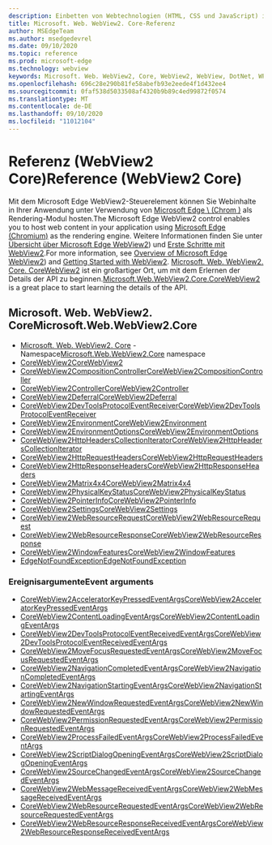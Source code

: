 ```yaml
---
description: Einbetten von Webtechnologien (HTML, CSS und JavaScript) in ihre systemeigenen Anwendungen mit dem Microsoft Edge WebView2-Steuerelement
title: Microsoft. Web. WebView2. Core-Referenz
author: MSEdgeTeam
ms.author: msedgedevrel
ms.date: 09/10/2020
ms.topic: reference
ms.prod: microsoft-edge
ms.technology: webview
keywords: Microsoft. Web. WebView2, Core, WebView2, WebView, DotNet, WPF, WinForms, APP, Edge, CoreWebView2, CoreWebView2Controller, Browser-Steuerelement, Edge-HTML
ms.openlocfilehash: 696c28e290b81fe58abefb93e2eede4f1d432ee4
ms.sourcegitcommit: 0faf538d5033508af4320b9b89c4ed99872f0574
ms.translationtype: MT
ms.contentlocale: de-DE
ms.lasthandoff: 09/10/2020
ms.locfileid: "11012104"
---
```

# <span data-ttu-id="26f55-104">Referenz (WebView2 Core)</span><span class="sxs-lookup"><span data-stu-id="26f55-104">Reference (WebView2 Core)</span></span>  

<span data-ttu-id="26f55-105">Mit dem Microsoft Edge WebView2-Steuerelement können Sie Webinhalte in Ihrer Anwendung unter Verwendung von [Microsoft Edge \ (Chrom \)](https://www.microsoftedgeinsider.com) als Rendering-Modul hosten.</span><span class="sxs-lookup"><span data-stu-id="26f55-105">The Microsoft Edge WebView2 control enables you to host web content in your application using [Microsoft Edge \(Chromium\)](https://www.microsoftedgeinsider.com) as the rendering engine.</span></span>  <span data-ttu-id="26f55-106">Weitere Informationen finden Sie unter [Übersicht über Microsoft Edge WebView2](../../index.md)) und [Erste Schritte mit WebView2](../../gettingstarted/win32.md).</span><span class="sxs-lookup"><span data-stu-id="26f55-106">For more information, see [Overview of Microsoft Edge WebView2](../../index.md)) and [Getting Started with WebView2](../../gettingstarted/win32.md).</span></span>  <span data-ttu-id="26f55-107">[Microsoft. Web. WebView2. Core. CoreWebView2](0-9-538/microsoft-web-webview2-core-corewebview2.md) ist ein großartiger Ort, um mit dem Erlernen der Details der API zu beginnen.</span><span class="sxs-lookup"><span data-stu-id="26f55-107">[Microsoft.Web.WebView2.Core.CoreWebView2](0-9-538/microsoft-web-webview2-core-corewebview2.md) is a great place to start learning the details of the API.</span></span>  

## <span data-ttu-id="26f55-108">Microsoft. Web. WebView2. Core</span><span class="sxs-lookup"><span data-stu-id="26f55-108">Microsoft.Web.WebView2.Core</span></span>
*   <span data-ttu-id="26f55-109">[Microsoft. Web. WebView2. Core](0-9-628/namespace-microsoft-web-webview2-core.md) -Namespace</span><span class="sxs-lookup"><span data-stu-id="26f55-109">[Microsoft.Web.WebView2.Core](0-9-628/namespace-microsoft-web-webview2-core.md) namespace</span></span>
*   [<span data-ttu-id="26f55-110">CoreWebView2</span><span class="sxs-lookup"><span data-stu-id="26f55-110">CoreWebView2</span></span>](0-9-628/microsoft-web-webview2-core-corewebview2.md)
*   [<span data-ttu-id="26f55-111">CoreWebView2CompositionController</span><span class="sxs-lookup"><span data-stu-id="26f55-111">CoreWebView2CompositionController</span></span>](0-9-628/microsoft-web-webview2-core-corewebview2compositioncontroller.md)
*   [<span data-ttu-id="26f55-112">CoreWebView2Controller</span><span class="sxs-lookup"><span data-stu-id="26f55-112">CoreWebView2Controller</span></span>](0-9-628/microsoft-web-webview2-core-corewebview2controller.md)
*   [<span data-ttu-id="26f55-113">CoreWebView2Deferral</span><span class="sxs-lookup"><span data-stu-id="26f55-113">CoreWebView2Deferral</span></span>](0-9-628/microsoft-web-webview2-core-corewebview2deferral.md)
*   [<span data-ttu-id="26f55-114">CoreWebView2DevToolsProtocolEventReceiver</span><span class="sxs-lookup"><span data-stu-id="26f55-114">CoreWebView2DevToolsProtocolEventReceiver</span></span>](0-9-628/microsoft-web-webview2-core-corewebview2devtoolsprotocoleventreceiver.md)
*   [<span data-ttu-id="26f55-115">CoreWebView2Environment</span><span class="sxs-lookup"><span data-stu-id="26f55-115">CoreWebView2Environment</span></span>](0-9-628/microsoft-web-webview2-core-corewebview2environment.md)
*   [<span data-ttu-id="26f55-116">CoreWebView2EnvironmentOptions</span><span class="sxs-lookup"><span data-stu-id="26f55-116">CoreWebView2EnvironmentOptions</span></span>](0-9-628/microsoft-web-webview2-core-corewebview2environmentoptions.md)
*   [<span data-ttu-id="26f55-117">CoreWebView2HttpHeadersCollectionIterator</span><span class="sxs-lookup"><span data-stu-id="26f55-117">CoreWebView2HttpHeadersCollectionIterator</span></span>](0-9-628/microsoft-web-webview2-core-corewebview2httpheaderscollectioniterator.md)
*   [<span data-ttu-id="26f55-118">CoreWebView2HttpRequestHeaders</span><span class="sxs-lookup"><span data-stu-id="26f55-118">CoreWebView2HttpRequestHeaders</span></span>](0-9-628/microsoft-web-webview2-core-corewebview2httprequestheaders.md)
*   [<span data-ttu-id="26f55-119">CoreWebView2HttpResponseHeaders</span><span class="sxs-lookup"><span data-stu-id="26f55-119">CoreWebView2HttpResponseHeaders</span></span>](0-9-628/microsoft-web-webview2-core-corewebview2httpresponseheaders.md)
*   [<span data-ttu-id="26f55-120">CoreWebView2Matrix4x4</span><span class="sxs-lookup"><span data-stu-id="26f55-120">CoreWebView2Matrix4x4</span></span>](0-9-628/microsoft-web-webview2-core-corewebview2matrix4x4.md)
*   [<span data-ttu-id="26f55-121">CoreWebView2PhysicalKeyStatus</span><span class="sxs-lookup"><span data-stu-id="26f55-121">CoreWebView2PhysicalKeyStatus</span></span>](0-9-628/microsoft-web-webview2-core-corewebview2physicalkeystatus.md)
*   [<span data-ttu-id="26f55-122">CoreWebView2PointerInfo</span><span class="sxs-lookup"><span data-stu-id="26f55-122">CoreWebView2PointerInfo</span></span>](0-9-628/microsoft-web-webview2-core-corewebview2pointerinfo.md)
*   [<span data-ttu-id="26f55-123">CoreWebView2Settings</span><span class="sxs-lookup"><span data-stu-id="26f55-123">CoreWebView2Settings</span></span>](0-9-628/microsoft-web-webview2-core-corewebview2settings.md)
*   [<span data-ttu-id="26f55-124">CoreWebView2WebResourceRequest</span><span class="sxs-lookup"><span data-stu-id="26f55-124">CoreWebView2WebResourceRequest</span></span>](0-9-628/microsoft-web-webview2-core-corewebview2webresourcerequest.md)
*   [<span data-ttu-id="26f55-125">CoreWebView2WebResourceResponse</span><span class="sxs-lookup"><span data-stu-id="26f55-125">CoreWebView2WebResourceResponse</span></span>](0-9-628/microsoft-web-webview2-core-corewebview2webresourceresponse.md)
*   [<span data-ttu-id="26f55-126">CoreWebView2WindowFeatures</span><span class="sxs-lookup"><span data-stu-id="26f55-126">CoreWebView2WindowFeatures</span></span>](0-9-628/microsoft-web-webview2-core-corewebview2windowfeatures.md)
*   [<span data-ttu-id="26f55-127">EdgeNotFoundException</span><span class="sxs-lookup"><span data-stu-id="26f55-127">EdgeNotFoundException</span></span>](0-9-628/microsoft-web-webview2-core-edgenotfoundexception.md)

### <span data-ttu-id="26f55-128">Ereignisargumente</span><span class="sxs-lookup"><span data-stu-id="26f55-128">Event arguments</span></span>

*   [<span data-ttu-id="26f55-129">CoreWebView2AcceleratorKeyPressedEventArgs</span><span class="sxs-lookup"><span data-stu-id="26f55-129">CoreWebView2AcceleratorKeyPressedEventArgs</span></span>](0-9-628/microsoft-web-webview2-core-corewebview2acceleratorkeypressedeventargs.md)
*   [<span data-ttu-id="26f55-130">CoreWebView2ContentLoadingEventArgs</span><span class="sxs-lookup"><span data-stu-id="26f55-130">CoreWebView2ContentLoadingEventArgs</span></span>](0-9-628/microsoft-web-webview2-core-corewebview2contentloadingeventargs.md)
*   [<span data-ttu-id="26f55-131">CoreWebView2DevToolsProtocolEventReceivedEventArgs</span><span class="sxs-lookup"><span data-stu-id="26f55-131">CoreWebView2DevToolsProtocolEventReceivedEventArgs</span></span>](0-9-628/microsoft-web-webview2-core-corewebview2devtoolsprotocoleventreceivedeventargs.md)
*   [<span data-ttu-id="26f55-132">CoreWebView2MoveFocusRequestedEventArgs</span><span class="sxs-lookup"><span data-stu-id="26f55-132">CoreWebView2MoveFocusRequestedEventArgs</span></span>](0-9-628/microsoft-web-webview2-core-corewebview2movefocusrequestedeventargs.md)
*   [<span data-ttu-id="26f55-133">CoreWebView2NavigationCompletedEventArgs</span><span class="sxs-lookup"><span data-stu-id="26f55-133">CoreWebView2NavigationCompletedEventArgs</span></span>](0-9-628/microsoft-web-webview2-core-corewebview2navigationcompletedeventargs.md)
*   [<span data-ttu-id="26f55-134">CoreWebView2NavigationStartingEventArgs</span><span class="sxs-lookup"><span data-stu-id="26f55-134">CoreWebView2NavigationStartingEventArgs</span></span>](0-9-628/microsoft-web-webview2-core-corewebview2navigationstartingeventargs.md)
*   [<span data-ttu-id="26f55-135">CoreWebView2NewWindowRequestedEventArgs</span><span class="sxs-lookup"><span data-stu-id="26f55-135">CoreWebView2NewWindowRequestedEventArgs</span></span>](0-9-628/microsoft-web-webview2-core-corewebview2newwindowrequestedeventargs.md)
*   [<span data-ttu-id="26f55-136">CoreWebView2PermissionRequestedEventArgs</span><span class="sxs-lookup"><span data-stu-id="26f55-136">CoreWebView2PermissionRequestedEventArgs</span></span>](0-9-628/microsoft-web-webview2-core-corewebview2permissionrequestedeventargs.md)
*   [<span data-ttu-id="26f55-137">CoreWebView2ProcessFailedEventArgs</span><span class="sxs-lookup"><span data-stu-id="26f55-137">CoreWebView2ProcessFailedEventArgs</span></span>](0-9-628/microsoft-web-webview2-core-corewebview2processfailedeventargs.md)
*   [<span data-ttu-id="26f55-138">CoreWebView2ScriptDialogOpeningEventArgs</span><span class="sxs-lookup"><span data-stu-id="26f55-138">CoreWebView2ScriptDialogOpeningEventArgs</span></span>](0-9-628/microsoft-web-webview2-core-corewebview2scriptdialogopeningeventargs.md)
*   [<span data-ttu-id="26f55-139">CoreWebView2SourceChangedEventArgs</span><span class="sxs-lookup"><span data-stu-id="26f55-139">CoreWebView2SourceChangedEventArgs</span></span>](0-9-628/microsoft-web-webview2-core-corewebview2sourcechangedeventargs.md)
*   [<span data-ttu-id="26f55-140">CoreWebView2WebMessageReceivedEventArgs</span><span class="sxs-lookup"><span data-stu-id="26f55-140">CoreWebView2WebMessageReceivedEventArgs</span></span>](0-9-628/microsoft-web-webview2-core-corewebview2webmessagereceivedeventargs.md)
*   [<span data-ttu-id="26f55-141">CoreWebView2WebResourceRequestedEventArgs</span><span class="sxs-lookup"><span data-stu-id="26f55-141">CoreWebView2WebResourceRequestedEventArgs</span></span>](0-9-628/microsoft-web-webview2-core-corewebview2webresourcerequestedeventargs.md)
*   [<span data-ttu-id="26f55-142">CoreWebView2WebResourceResponseReceivedEventArgs</span><span class="sxs-lookup"><span data-stu-id="26f55-142">CoreWebView2WebResourceResponseReceivedEventArgs</span></span>](0-9-628/microsoft-web-webview2-core-corewebview2webresourceresponsereceivedeventargs.md)
